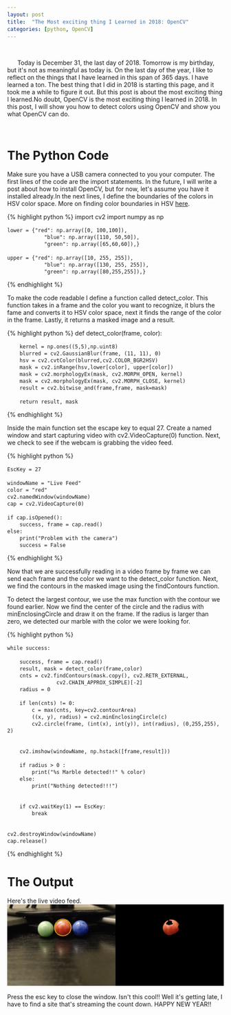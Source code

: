 ```yaml
---
layout: post
title:  "The Most exciting thing I Learned in 2018: OpenCV"
categories: [python, OpenCV]
---
```

&nbsp;&nbsp;&nbsp;&nbsp;&nbsp;&nbsp;



&nbsp;&nbsp;&nbsp;&nbsp;&nbsp;&nbsp;Today is December 31, the last day of 2018. Tomorrow is my birthday, but it's not as meaningful as today is. On the last day of the year, I like to reflect on the things that I have learned in this span of 365 days. I have learned a ton. The best thing that I did in 2018 is starting this page, and it took me a while to figure it out. But this post is about the most exciting thing I learned.No doubt, OpenCV is the most exciting thing I learned in 2018. In this post, I will show you how to detect colors using OpenCV and show you what OpenCV can do.


&nbsp;&nbsp;&nbsp;&nbsp;&nbsp;&nbsp;
&nbsp;&nbsp;&nbsp;&nbsp;&nbsp;&nbsp;
&nbsp;&nbsp;&nbsp;&nbsp;&nbsp;&nbsp;


# The Python Code
Make sure you have a USB camera connected to you your computer.
The first lines of the code are the import statements. In the future, I will write a post about how to install OpenCV, but for now, let's assume you have it installed already.In the next lines, I define the boundaries of the colors in HSV color space. More on finding color boundaries in HSV 
[here](https://stackoverflow.com/questions/10948589/choosing-the-correct-upper-and-lower-hsv-boundaries-for-color-detection-withcv/10951189#10951189).

{% highlight python %}
	import cv2
	import numpy as np

	lower = {"red": np.array([0, 100,100]),        
            	"blue": np.array([110, 50,50]),
            	"green": np.array([65,60,60]),} 

	upper = {"red": np.array([10, 255, 255]), 
            	"blue": np.array([130, 255, 255]),
            	"green": np.array([80,255,255]),} 


{% endhighlight %}


To make the code readable I define a function called detect_color. This function takes in a frame and the color you want to recognize, it blurs the fame and converts it to HSV color space, next it finds the range of the color in the frame. Lastly, it returns a masked image and a result.


{% highlight python %}
	def detect_color(frame, color):

		kernel = np.ones((5,5),np.uint8)
		blurred = cv2.GaussianBlur(frame, (11, 11), 0)
		hsv = cv2.cvtColor(blurred,cv2.COLOR_BGR2HSV)
		mask = cv2.inRange(hsv,lower[color], upper[color])
		mask = cv2.morphologyEx(mask, cv2.MORPH_OPEN, kernel)
		mask = cv2.morphologyEx(mask, cv2.MORPH_CLOSE, kernel)
		result = cv2.bitwise_and(frame,frame, mask=mask)

		return result, mask
	
{% endhighlight %}



Inside the main function set the escape key to equal 27. Create a named window and start capturing video with cv2.VideoCapture(0) function. Next, we check to see if the webcam is grabbing the video feed.

{% highlight python %}
	
	EscKey = 27

	windowName = "Live Feed"
	color = "red"
	cv2.namedWindow(windowName)
	cap = cv2.VideoCapture(0)

	if cap.isOpened():
	 	success, frame = cap.read()
	else:
		print("Problem with the camera")
		success = False
	
{% endhighlight %}


Now that we are successfully reading in a video frame by frame we can send each frame and the color we want to the detect_color function. Next, we find the contours in the masked image using the findContours function.

To detect the largest contour, we use the max function with the contour we found earlier. Now we find the center of the circle and the radius with minEnclosingCircle   and draw it on the frame.  If the radius is larger than zero, we detected our marble with the color we were looking for. 



{% highlight python %}
	
	while success:

		success, frame = cap.read()
		result, mask = detect_color(frame,color)
		cnts = cv2.findContours(mask.copy(), cv2.RETR_EXTERNAL,
					cv2.CHAIN_APPROX_SIMPLE)[-2]
		radius = 0

		if len(cnts) != 0:
			c = max(cnts, key=cv2.contourArea)
			((x, y), radius) = cv2.minEnclosingCircle(c)
			cv2.circle(frame, (int(x), int(y)), int(radius), (0,255,255), 2)


		cv2.imshow(windowName, np.hstack([frame,result]))

		if radius > 0 :
			print("%s Marble detected!!" % color)
		else:
			print("Nothing detected!!!")


		if cv2.waitKey(1) == EscKey:
			break


	cv2.destroyWindow(windowName)		
	cap.release()
	
{% endhighlight %}


# The Output

Here's the live video feed.
![image](/static/img/Live_Feed.png)

Press the esc key to close the window. Isn't this cool!! Well it's getting late, I have to find a site that's streaming the count down. HAPPY NEW YEAR!!

<meta name="description" property="og:description" content="[To detect the largest contour, we use the max function with the contour we found earlier. Now we find the center of the circle and the radius with minEnclosingCircle and draw it on the frame. If the radius is larger than zero, we detected our marble...]">
<meta name="image" property="og:image" content="[https://dariusjones0101.com/static/img/Live_Feed.png]">